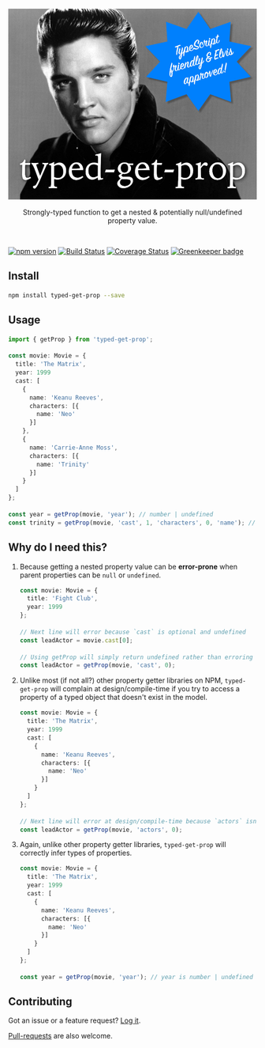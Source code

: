 <p align="center">
  <img src="https://raw.githubusercontent.com/tomSawkins/typed-get-prop/master/logo.jpg" />
  <p align="center">
    Strongly-typed function to get a nested & potentially null/undefined property value.
  </p>
</p>

<br />

[![npm version](https://badge.fury.io/js/typed-get-prop.svg)](https://badge.fury.io/js/typed-get-prop)
[![Build Status](https://travis-ci.org/tomSawkins/typed-get-prop.svg?branch=master)](https://travis-ci.org/tomSawkins/typed-get-prop)
[![Coverage Status](https://coveralls.io/repos/github/tomSawkins/typed-get-prop/badge.svg?branch=master)](https://coveralls.io/github/tomSawkins/typed-get-prop?branch=master) [![Greenkeeper badge](https://badges.greenkeeper.io/tomSawkins/typed-get-prop.svg)](https://greenkeeper.io/)

## Install
```sh
npm install typed-get-prop --save
```

## Usage
```typescript
import { getProp } from 'typed-get-prop';

const movie: Movie = {
  title: 'The Matrix',
  year: 1999
  cast: [
    {
      name: 'Keanu Reeves',
      characters: [{
        name: 'Neo'
      }]
    },
    {
      name: 'Carrie-Anne Moss',
      characters: [{
        name: 'Trinity'
      }]
    }
  ]
};

const year = getProp(movie, 'year'); // number | undefined
const trinity = getProp(movie, 'cast', 1, 'characters', 0, 'name'); // string | undefined
```

## Why do I need this?
1. Because getting a nested property value can be **error-prone** when parent properties can be `null` or `undefined`.

    ```typescript
    const movie: Movie = {
      title: 'Fight Club',
      year: 1999
    };

    // Next line will error because `cast` is optional and undefined
    const leadActor = movie.cast[0];

    // Using getProp will simply return undefined rather than erroring
    const leadActor = getProp(movie, 'cast', 0);
    ```

2. Unlike most (if not all?) other property getter libraries on NPM, `typed-get-prop` will complain at design/compile-time if you try to access a property of a typed object that doesn't exist in the model.

    ```typescript
    const movie: Movie = {
      title: 'The Matrix',
      year: 1999
      cast: [
        {
          name: 'Keanu Reeves',
          characters: [{
            name: 'Neo'
          }]
        }
      ]
    };

    // Next line will error at design/compile-time because `actors` isn't a property on the Movie type. It should be `cast`.
    const leadActor = getProp(movie, 'actors', 0);
    ```

3. Again, unlike other property getter libraries, `typed-get-prop` will correctly infer types of properties.

    ```typescript
    const movie: Movie = {
      title: 'The Matrix',
      year: 1999
      cast: [
        {
          name: 'Keanu Reeves',
          characters: [{
            name: 'Neo'
          }]
        }
      ]
    };

    const year = getProp(movie, 'year'); // year is number | undefined at design-time
    ```

## Contributing
Got an issue or a feature request? [Log it](https://github.com/tomSawkins/typed-get-prop/issues).

[Pull-requests](https://github.com/tomSawkins/typed-get-prop/pulls) are also welcome.
